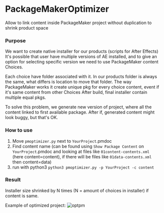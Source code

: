 # PackageMakerOptimizer
Allow to link content inside PackageMaker project without duplication to shrink product space

### Purpose

We want to create native installer for our products (scripts for After Effects)
It's possible that user have multiple versions of AE installed, and to give an option for selecting specific version we need to use PackageMaker content Choices.

Each choice have folder associated with it.
In our products folder is always the same, what differs is location to move that folder.
The way PackageMaker works it create unique pkg for every choice content, event if it's same content from other Choices
After build, final installer contain multiple equal pkgs.

To solve this problem, we generate new version of project, where all the content linked to first available package.
After if, generated content might look buggy, but that's OK.

### How to use

1. Move `pmoptimizer.py` next to `YourProject`.pmdoc
2. Find content name (can be found using `Show Package Content` on `YourProject`.pmdoc and looking at files like `01content-contents.xml` (here content=content), if there will be files like `01data-contents.xml` then content=data)
3. run with python3 `python3 pmoptimizer.py -p YourProject -c content`

### Result
Installer size shrinked by N times (N = amount of choices in installer) if content is same.

Example of optimized project:
![optpm](https://cloud.githubusercontent.com/assets/5033274/24830315/62d240bc-1c8c-11e7-821a-2725cd1bceed.gif)
